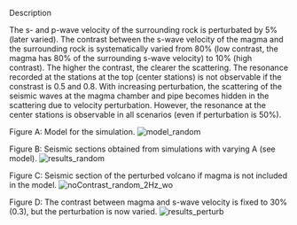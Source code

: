 Description

The s- and p-wave velocity of the surrounding rock is perturbated by 5% (later varied).
The contrast between the s-wave velocity of the magma and the surrounding rock is systematically varied from 80% (low contrast, the magma has 80% of the surrounding s-wave velocity) to 10% (high contrast). 
The higher the contrast, the clearer the scattering. 
The resonance recorded at the stations at the top (center stations) is not observable if the constrast is 0.5 and 0.8.
With increasing perturbation, the scattering of the seismic waves at the magma chamber and pipe becomes hidden in the scattering due to velocity perturbation.
However, the resonance at the center stations is observable in all scenarios (even if perturbation is 50%).

Figure A: Model for the simulation.
![model_random](https://user-images.githubusercontent.com/64535952/148917549-320cacca-16fe-450f-9107-434e5c68a537.PNG)


Figure B: Seismic sections obtained from simulations with varying A (see model).
![results_random](https://user-images.githubusercontent.com/64535952/148917553-762cfb0c-67bc-4e79-a79d-5c7b90cf2a92.png)


Figure C: Seismic section of the perturbed volcano if magma is not included in the model.
![noContrast_random_2Hz_wo](https://user-images.githubusercontent.com/64535952/148917568-18c185ee-1b3e-4b46-a268-1b4d65976573.PNG)


Figure D: The contrast between magma and s-wave velocity is fixed to 30% (0.3), but the perturbation is now varied.
![results_perturb](https://user-images.githubusercontent.com/64535952/148930879-cb4d3e7a-82f6-4a19-9a11-aaac820205b2.png)

